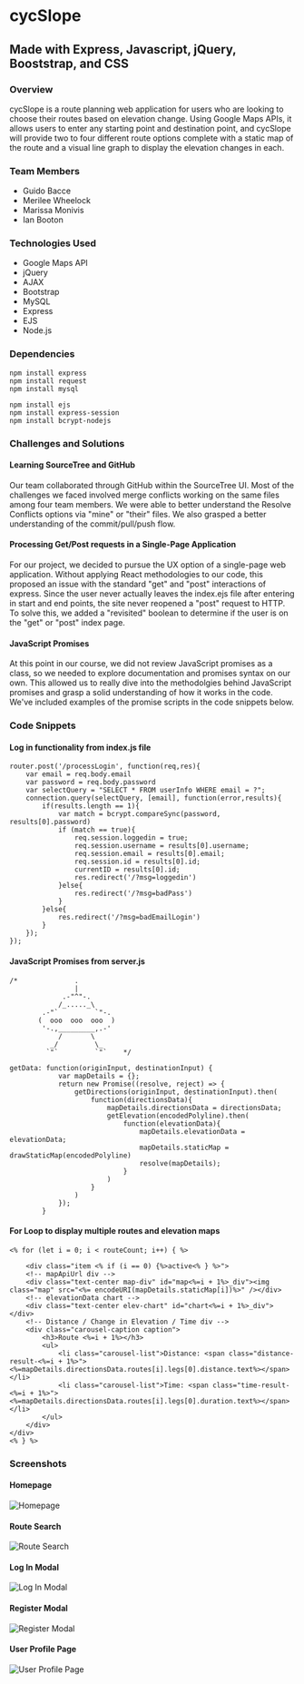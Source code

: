 # cycSlope
## Made with Express, Javascript, jQuery, Booststrap, and CSS

### Overview
cycSlope is a route planning web application for users who are looking to choose their routes based on elevation change. Using Google Maps APIs, it allows users to enter any starting point and destination point, and cycSlope will provide two to four different route options complete with a static map of the route and a visual line graph to display the elevation changes in each.

### Team Members
* Guido Bacce
* Merilee Wheelock
* Marissa Monivis
* Ian Booton

### Technologies Used
* Google Maps API
* jQuery
* AJAX
* Bootstrap
* MySQL
* Express
* EJS
* Node.js

### Dependencies
```
npm install express
npm install request
npm install mysql

npm install ejs
npm install express-session
npm install bcrypt-nodejs
```

### Challenges and Solutions
#### Learning SourceTree and GitHub
Our team collaborated through GitHub within the SourceTree UI. Most of the challenges we faced involved merge conflicts working on the same files among four team members. We were able to better understand the Resolve Conflicts options via "mine" or "their" files. We also grasped a better understanding of the commit/pull/push flow.
#### Processing Get/Post requests in a Single-Page Application
For our project, we decided to pursue the UX option of a single-page web application. Without applying React methodologies to our code, this proposed an issue with the standard "get" and "post" interactions of express. Since the user never actually leaves the index.ejs file after entering in start and end points, the site never reopened a "post" request to HTTP. To solve this, we added a "revisited" boolean to determine if the user is on the "get" or "post" index page.
#### JavaScript Promises
At this point in our course, we did not review JavaScript promises as a class, so we needed to explore documentation and promises syntax on our own. This allowed us to really dive into the methodolgies behind JavaScript promises and grasp a solid understanding of how it works in the code. We've included examples of the promise scripts in the code snippets below.

### Code Snippets
#### Log in functionality from index.js file
```
router.post('/processLogin', function(req,res){
    var email = req.body.email
    var password = req.body.password
    var selectQuery = "SELECT * FROM userInfo WHERE email = ?";
    connection.query(selectQuery, [email], function(error,results){
        if(results.length == 1){
            var match = bcrypt.compareSync(password, results[0].password)
            if (match == true){
                req.session.loggedin = true;
                req.session.username = results[0].username;
                req.session.email = results[0].email;
                req.session.id = results[0].id;
                currentID = results[0].id;
                res.redirect('/?msg=loggedin')
            }else{
                res.redirect('/?msg=badPass')
            }
        }else{
            res.redirect('/?msg=badEmailLogin')
        }
    });
});
```
#### JavaScript Promises from server.js
```
/*              .
                |
             .-"^"-.
            /_....._\
        .-"`         `"-.
       (  ooo  ooo  ooo  )
        '-.,_________,.-'
            /       \
          _/         \_
         `"`         `"`    */
         
getData: function(originInput, destinationInput) {
            var mapDetails = {};
            return new Promise((resolve, reject) => {
                getDirections(originInput, destinationInput).then(
                    function(directionsData){
                    	mapDetails.directionsData = directionsData;
                        getElevation(encodedPolyline).then(
		                    function(elevationData){
		                    	mapDetails.elevationData = elevationData;
		                        mapDetails.staticMap = drawStaticMap(encodedPolyline)
		                        resolve(mapDetails);
		                    }                        	
                        )
                    }
                )
        	});
		}
```
#### For Loop to display multiple routes and elevation maps
```
<% for (let i = 0; i < routeCount; i++) { %>

    <div class="item <% if (i == 0) {%>active<% } %>">
    <!-- mapApiUrl div -->
    <div class="text-center map-div" id="map<%=i + 1%>_div"><img class="map" src="<%= encodeURI(mapDetails.staticMap[i])%>" /></div>
    <!-- elevationData chart -->
    <div class="text-center elev-chart" id="chart<%=i + 1%>_div"></div>
    <!-- Distance / Change in Elevation / Time div -->
    <div class="carousel-caption caption">
        <h3>Route <%=i + 1%></h3>
        <ul>
            <li class="carousel-list">Distance: <span class="distance-result-<%=i + 1%>"><%=mapDetails.directionsData.routes[i].legs[0].distance.text%></span></li>
            <li class="carousel-list">Time: <span class="time-result-<%=i + 1%>"><%=mapDetails.directionsData.routes[i].legs[0].duration.text%></span></li>
        </ul>
    </div>
</div>
<% } %>
```

### Screenshots
#### Homepage
![Homepage](/images/homepage.png)
#### Route Search
![Route Search](/images/route-search.png)
#### Log In Modal
![Log In Modal](/images/login-modal.png)
#### Register Modal
![Register Modal](/images/register-modal.png)
#### User Profile Page
![User Profile Page](/images/profile-page.png)